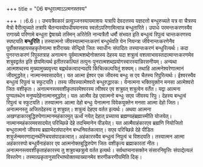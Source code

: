 +++
title = "06 बन्धुरात्माऽऽत्मनस्तस्य"

+++
।।6.6।। उभयत्रैवकारं प्रत्युञ्जनस्यायमाशयः यत्रापि देवदत्तस्य यज्ञदत्तो
बन्धुरुच्यते यत्र वा चैत्रस्य मैत्रो वैरीत्युच्यते तत्रापि
चैतन्यस्योपधीयमानस्य स्वतोऽपरिणामित्वान्न बन्धुतारिते। उपाधेः
परमन्तःकरणस्यैव रागाख्ये परिणामे बन्धुता द्वेषाख्ये तस्मिन् अरितेति
नान्यत्रैतौ धर्मौ संभवत इति बन्धुत्वं रिपुत्वं चान्तःकरणस्य स्पष्टयति
**बन्धुरिति।** तस्यात्मनो जीवस्यात्मान्तःकरणं बन्धुर्भवति येन नियन्त्रा
जीवेनान्तःकरणेनैव पूर्वोक्तसहायसहकृतेनात्मा शरीराख्यः सेन्द्रियो जितः
स्वाधीनः संपादितः तस्यान्तःकरणं बन्धुरित्यर्थः। कदा पुनरन्तःकरणं
रिपुस्तत्राह अनात्मनः पूर्वमात्मशब्देनोक्तस्य देहस्य यदा शत्रुत्वं
वशत्वाभावस्तदात्मान्तःकरणमेव शत्रुवद्वर्तत इति ज्ञेयमित्यर्थ
इतीतरकल्पितं तत्पुनः पुनरात्मशब्दप्रयोगस्वारस्यान्निरसनीयम्। अन्यथा
आत्मशब्दस्य मुख्यामुख्यवृत्त्या बह्वर्थकत्वादन्यदपि किंचित्कल्पयितुं
शक्यम्। तथाहि आत्मनेश्वरेणात्मानं जीवमुद्धरेत्। नात्मानमवसादयेत्। यत
आत्मा ईश्वर एक जीवस्य बन्धुः स एव चैतस्य रिपुरित्यर्थः। ईश्वरस्यैव
बन्धुत्वं रिपुत्वं च स्फुटयति। तस्य जीवस्यात्मेश्वरो बन्धुरुद्धारकः।
येनात्मना भक्तियुक्तेन मनसा आत्मेश्वरो जितः वशीकृतः।
अनात्मनस्त्ववशीकृतपरमेश्वरस्य त्वीश्वर एव शत्रुवत् शत्रुत्वेन वर्तेत।
यद्वा आत्मना पुण्यलब्धेन मनुष्यदेहेनात्मानमुद्धरेत्। यतः आत्मैव देह
एवात्मनो बन्धुः सएव जीवस्य रिपुः। देहस्य बन्धुत्वं रिपुत्वं च स्फुटयति।
तस्यात्मनः आत्मा देहो बन्धुः येनात्मना विवेकयुक्तेन मनसा आत्मा देहो
जितः। अनात्मनस्तु अजितदेहस्य तु शत्रुवत्। शत्रुत्वं देहएव वर्तत
इत्यर्थः। अथवा आत्मना अखण्डाकारबुद्धिरुपेणात्मानमहंकारमुत् ऊर्ध्वं नयेत्
देहात् प्रच्याव्य ब्रह्मण्यहंब्रह्मास्मीति योजयेत्।
नात्मानमहंकारमवसादयेत् परिच्छिन्ने देहे तदभिमानेन पीडयेत्। यत
आत्मैवाहंकारएव ब्रह्मणि नियोजितो बन्धुरात्मनो जीवस्य ब्रह्माभेदसंपादनेन
बन्धनिवर्तकत्वात्। सएव परिच्छिन्ने देहे पीडितः
शत्रुर्जन्ममरणाद्यनर्थनिचयसंपादकत्वात्। अहंकारस्यैव बन्धुत्वं निपुत्वं च
विशदयति। तस्यात्मन आत्मा अहंकाररुपो बन्धुर्येनाहंकार एव
आत्मनोक्तबुद्धिरुपेण जितः वशीकृत्य ब्रह्माकारतां नीतः।
अनात्मनस्त्ववशीकृताहंकारस्य तु शत्रुवच्छत्रुत्वे वर्तत इत्यर्थः।
सर्वथाप्यनासक्तेन संसारनिवृत्तिः संपाद्येत्यलं विस्तरेण।
तस्मात्प्रकृतानुसारिभाष्योक्तव्याख्यानमेव शरणीकरणीयमिति दिक्।
